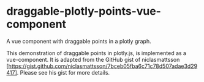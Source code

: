 # draggable-plotly-points-vue-component
A vue component with draggable points in a plotly graph. 

This demonstration of draggable points in plotly.js, is implemented as a vue-component. 
It is adapted from the GitHub gist of niclasmattsson [https://gist.github.com/niclasmattsson/7bceb05fba6c71c78d507adae3d29417].
Please see his gist for more details.
